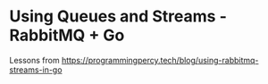 # Using Queues and Streams - RabbitMQ + Go

Lessons from https://programmingpercy.tech/blog/using-rabbitmq-streams-in-go

